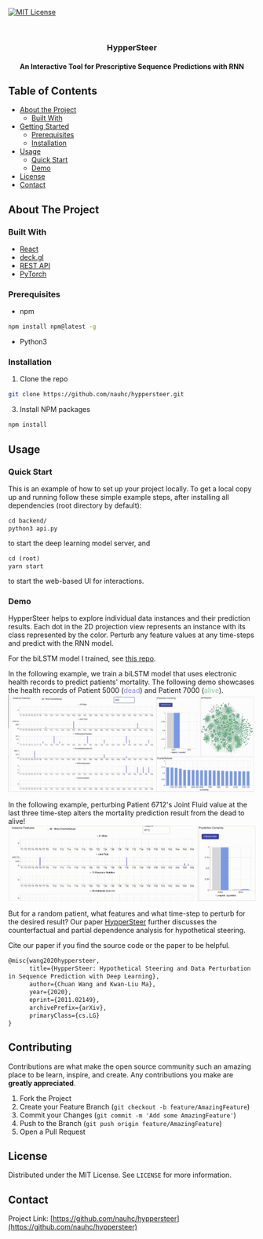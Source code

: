 [![MIT License][license-shield]][license-url]

<br />
<p align="center">
  <h3 align="center">HypperSteer </h3>
  <h4 align="center"> An Interactive Tool for Prescriptive Sequence Predictions with RNN </h4>
</p>

## Table of Contents

- [About the Project](#about-the-project)
  - [Built With](#built-with)
- [Getting Started](#getting-started)
  - [Prerequisites](#prerequisites)
  - [Installation](#installation)
- [Usage](#usage)
  - [Quick Start](#usage)
  - [Demo](#demo)
- [License](#license)
- [Contact](#contact)

## About The Project

### Built With

- [React](https://reactjs.org/)
- [deck.gl](https://deck.gl/)
- [REST API](https://restfulapi.net/)
- [PyTorch](https://pytorch.org/)

### Prerequisites

- npm

```sh
npm install npm@latest -g
```

- Python3

### Installation

1. Clone the repo

```sh
git clone https://github.com/nauhc/hyppersteer.git
```

3. Install NPM packages

```sh
npm install
```

## Usage

### Quick Start

This is an example of how to set up your project locally.
To get a local copy up and running follow these simple example steps, after installing all dependencies (root directory by default):

```
cd backend/
python3 api.py
```

to start the deep learning model server,
and

```
cd (root)
yarn start
```

to start the web-based UI for interactions.

### Demo

HypperSteer helps to explore individual data instances and their prediction results. Each dot in the 2D projection view represents an instance with its class represented by the color. Perturb any feature values at any time-steps and predict with the RNN model.

For the biLSTM model I trained, see [this repo](https://github.com/nauhc/bilstm-many-to-one).

In the following example, we train a biLSTM model that uses electronic health records to predict patients' mortality. The following demo showcases the health records of Patient 5000 (<font color = '#8884d8'>dead</font>) and Patient 7000 (<font color='#82ca9d'>alive</font>).
![Product Name Screen Shot][product-screenshot]

In the following example, perturbing Patient 6712's Joint Fluid value at the last three time-step alters the mortality prediction result from the dead to alive!
![Product Name Screen Shot][product-screenshot1]

But for a random patient, what features and what time-step to perturb for the desired result?
Our paper [HypperSteer](https://arxiv.org/abs/2011.02149.pdf) further discusses the counterfactual and partial dependence analysis for hypothetical steering.

Cite our paper if you find the source code or the paper to be helpful.

```
@misc{wang2020hyppersteer,
      title={HypperSteer: Hypothetical Steering and Data Perturbation in Sequence Prediction with Deep Learning},
      author={Chuan Wang and Kwan-Liu Ma},
      year={2020},
      eprint={2011.02149},
      archivePrefix={arXiv},
      primaryClass={cs.LG}
}
```

## Contributing

Contributions are what make the open source community such an amazing place to be learn, inspire, and create. Any contributions you make are **greatly appreciated**.

1. Fork the Project
2. Create your Feature Branch (`git checkout -b feature/AmazingFeature`)
3. Commit your Changes (`git commit -m 'Add some AmazingFeature'`)
4. Push to the Branch (`git push origin feature/AmazingFeature`)
5. Open a Pull Request

## License

Distributed under the MIT License. See `LICENSE` for more information.

## Contact

Project Link: [https://github.com/nauhc/hyppersteer](https://github.com/nauhc/hyppersteer)

<!-- [contributors-shield]: https://img.shields.io/github/contributors/othneildrew/Best-README-Template.svg?style=flat-square
[contributors-url]: https://github.com/nauhc/hyppersteer/graphs/contributors
[forks-shield]: https://img.shields.io/github/forks/othneildrew/Best-README-Template.svg?style=flat-square
[forks-url]: https://github.com/othneildrew/Best-README-Template/network/members
[stars-shield]: https://img.shields.io/github/stars/othneildrew/Best-README-Template.svg?style=flat-square
[stars-url]: https://github.com/othneildrew/Best-README-Template/stargazers
[issues-shield]: https://img.shields.io/github/issues/othneildrew/Best-README-Template.svg?style=flat-square
[issues-url]: https://github.com/othneildrew/Best-README-Template/issues -->

[license-shield]: https://img.shields.io/github/license/othneildrew/Best-README-Template.svg?style=flat-square
[license-url]: https://github.com/othneildrew/Best-README-Template/blob/master/LICENSE.txt

<!-- [linkedin-shield]: https://img.shields.io/badge/-LinkedIn-black.svg?style=flat-square&logo=linkedin&colorB=555 -->
<!-- [linkedin-url]: https://linkedin.com/in/othneildrew -->

[product-screenshot]: images/load-instance.gif
[product-screenshot1]: images/perturb.gif
